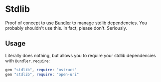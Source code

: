 # Stdlib

Proof of concept to use [Bundler](http://bundler.io) to manage stdlib dependencies. You probably shouldn't use this. In
fact, please don't. Seriously.

## Usage

Literally does nothing, but allows you to require your stdlib dependencies with `Bundler.require`:

```ruby
gem "stdlib", require: "ostruct"
gem "stdlib", require: "open-uri"
```

